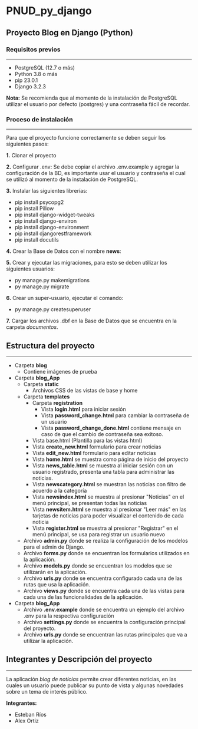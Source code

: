 # PNUD_py_django

## Proyecto Blog en Django (Python)
### Requisitos previos
***
* PostgreSQL (12.7 o más)
* Python 3.8 o más
* pip 23.0.1
* Django 3.2.3

**Nota:** Se recomienda que al momento de la instalación de PostgreSQL utilizar el usuario por defecto (postgres) y una contraseña fácil de recordar.
### Proceso de instalación
***
Para que el proyecto funcione correctamente se deben seguir los siguientes pasos:

**1.** Clonar el proyecto

**2.** Configurar .env: Se debe copiar el archivo .env.example y agregar la configuración de la BD, es importante usar el usuario y contraseña el cual se utilizó al momento de la instalación de PostgreSQL.

**3.** Instalar las siguientes librerías:
   * pip install psycopg2
   * pip install Pillow
   * pip install django-widget-tweaks
   * pip install django-environ
   * pip install django-environment
   * pip install djangorestframework
   * pip install docutils

**4.** Crear la Base de Datos con el nombre **news**:

**5.** Crear y ejecutar las migraciones, para esto se deben utilizar los siguientes usuarios:
   * py manage.py makemigrations
   * py manage.py migrate
   
**6.** Crear un super-usuario, ejecutar el comando:
   * py manage.py createsuperuser
   
**7.** Cargar los archivos .dbf en la Base de Datos que se encuentra en la carpeta *documentos*.

## Estructura del proyecto
***
* Carpeta **blog** 
  * Contiene imágenes de prueba
* Carpeta **blog_App** 
  * Carpeta **static**
    * Archivos CSS de las vistas de base y home 
  * Carpeta **templates**
    * Carpeta **registration**
      * Vista **login.html** para iniciar sesión
      * Vista **password_change.html** para cambiar la contraseña de un usuario
      * Vista **password_change_done.html** contiene mensaje en caso de que el cambio de contraseña sea exitoso.
    * Vista base.html (Plantilla para las vistas html)
    * Vista **create_new.html** formulario para crear noticias
    * Vista **edit_new.html** formulario para editar noticias
    * Vista **home.html** se muestra como página de inicio del proyecto
    * Vista **news_table.html** se muestra al iniciar sesión con un usuario registrado, presenta una tabla para administrar las noticias.
    * Vista **newscategory.html** se muestran las noticias con filtro de acuerdo a la categoría
    * Vista **newsindex.html** se muestra al presionar "Noticias" en el menú principal, se presentan todas las noticias
    * Vista **newsitem.html** se muestra al presionar "Leer más" en las tarjetas de noticias para poder visualizar el contenido de cada noticia
    * Vista **register.html** se muestra al presionar "Registrar" en el menú principal, se usa para registrar un usuario nuevo
  * Archivo **admin.py** donde se realiza la configuración de los modelos para el admin de Django.
  * Archivo **forms.py** donde se encuentran los formularios utilizados en la aplicación.
  * Archivo **models.py** donde se encuentran los modelos que se utilizarán en la aplicación.
  * Archivo **urls.py** donde se encuentra configurado cada una de las rutas que usa la aplicación.
  * Archivo **views.py** donde se encuentra cada una de las vistas para cada una de las funcionalidades de la aplicación.
* Carpeta **blog_App** 
  * Archivo **.env.example** donde se encuentra un ejemplo del archivo .env para la respectiva configuración
  * Archivo **settings.py** donde se encuentra la configuración principal del proyecto.
  * Archivo **urls.py** donde se encuentran las rutas principales que va a utilizar la aplicación.

## Integrantes y Descripción del proyecto
***
La aplicación *blog de noticias* permite crear diferentes noticias, en las cuales un usuario puede publicar su punto de vista y algunas novedades sobre un tema de interés público.

**Integrantes:**
* Esteban Ríos
* Alex Ortiz


 
                

